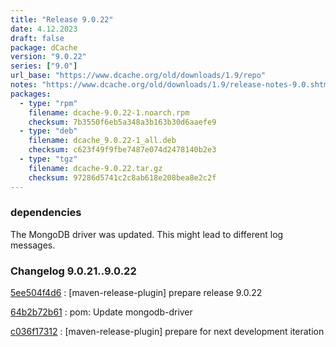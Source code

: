 ```yaml
---
title: "Release 9.0.22"
date: 4.12.2023
draft: false
package: dCache
version: "9.0.22"
series: ["9.0"]
url_base: "https://www.dcache.org/old/downloads/1.9/repo"
notes: "https://www.dcache.org/old/downloads/1.9/release-notes-9.0.shtml"
packages:
  - type: "rpm"
    filename: dcache-9.0.22-1.noarch.rpm
    checksum: 7b3550f6eb5a348a3b163b30d6aaefe9
  - type: "deb"
    filename: dcache_9.0.22-1_all.deb
    checksum: c623f49f9fbe7487e074d2478140b2e3
  - type: "tgz"
    filename: dcache-9.0.22.tar.gz
    checksum: 97286d5741c2c8ab618e208bea8e2c2f
---
```


### dependencies

The MongoDB driver was updated. This might lead to different log messages.


### Changelog 9.0.21..9.0.22

<!-- git log 9.0.21..9.0.22 -no-merges -format='[%h](https://github.com/dcache/dcache/commit/%H)%n:   %s%n' -->

[5ee504f4d6](https://github.com/dcache/dcache/commit/5ee504f4d6ba75708783ccf83da4487d98dbb6de)
:   [maven-release-plugin] prepare release 9.0.22

[64b2b72b61](https://github.com/dcache/dcache/commit/64b2b72b611a05f5b5dc9932b4e3e43b6c14b1a9)
:   pom: Update mongodb-driver

[c036f17312](https://github.com/dcache/dcache/commit/c036f17312f0c2ffd4bb18ccc4605610502112c7)
:   [maven-release-plugin] prepare for next development iteration

